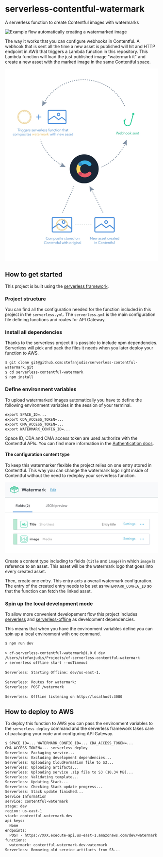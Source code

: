# serverless-contentful-watermark

A serverless function to create Contentful images with watermarks

![Example flow automatically creating a watermarked image](./example.gif)

The way it works that you can configure webhooks in Contentful. A webhook that is sent all the time a new asset is published will hit and HTTP endpoint in AWS that triggers a Lambda function in this repository. This Lambda function will load the just published image "watermark it" and create a new asset with the marked image in the same Contentful space.

![Webhook diagram showing Webhook triggering a serverless function, creating a marked image and uploading back to Contentful](./webhook-flow.jpg)

## How to get started

This project is built using the [serverless framework](https://www.serverless.com).

### Project structure

You can find all the configuration needed for the function included in this project in the `serverless.yml`. The `serverless.yml` is the main configuration file defining functions and routes for API Gateway.

### Install all dependencies

Thanks to the serverless project it is possible to include npm dependencies. Serverless will pick and pack the files it needs when you later deploy your function to AWS.

```
$ git clone git@github.com:stefanjudis/serverless-contentful-watermark.git
$ cd serverless-contentful-watermark
$ npm install
```

### Define environment variables

To upload watermarked images automatically you have to define the following environment variables in the session of your terminal.

```
export SPACE_ID=...
export CDA_ACCESS_TOKEN=...
export CMA_ACCESS_TOKEN=...
export WATERMARK_CONFIG_ID=...
```

Space ID, CDA and CMA access token are used authorize with the Contentful APIs. You can find more information in the [Authentication docs](https://www.contentful.com/developers/docs/references/authentication/).

#### The configuration content type

To keep this watermarker flexible the project relies on one entry stored in Contentful. This way you can change the watermark logo right inside of Contentful without the need to redeploy your serverless function.

![Content type controlling the watermark generation](./watermark-type.jpg)

Create a content type including to fields (`title` and `image`) in which `image` is reference to an asset. This asset will be the watermark logo that goes into every created asset.

Then, create one entry. This entry acts a overall watermark configuration. The entry of the created entry needs to be set as `WATERMARK_CONFIG_ID` so that the function can fetch the linked asset.

### Spin up the local development mode

To allow more convenient developement flow this project includes [serverless](https://serverless.com/) and [serverless-offline](https://www.npmjs.com/package/serverless-offline) as development dependencies.

This means that when you have the environment variables define you can spin up a local environment with one command.

```
$ npm run dev

> cf-serverless-contentful-watermark@1.0.0 dev /Users/stefanjudis/Projects/cf-serverless-contentful-watermark
> serverless offline start --noTimeout

Serverless: Starting Offline: dev/us-east-1.

Serverless: Routes for watermark:
Serverless: POST /watermark

Serverless: Offline listening on http://localhost:3000
```

## How to deploy to AWS

To deploy this function to AWS you can pass the environment variables to the `serverless deploy` command and the serverless framework takes care of packaging your code and configuring API Gateway.

```
$ SPACE_ID=... WATERMARK_CONFIG_ID=... CDA_ACCESS_TOKEN=... CMA_ACCESS_TOKEN=... serverless deploy
Serverless: Packaging service...
Serverless: Excluding development dependencies...
Serverless: Uploading CloudFormation file to S3...
Serverless: Uploading artifacts...
Serverless: Uploading service .zip file to S3 (10.34 MB)...
Serverless: Validating template...
Serverless: Updating Stack...
Serverless: Checking Stack update progress...
Serverless: Stack update finished...
Service Information
service: contentful-watermark
stage: dev
region: us-east-1
stack: contentful-watermark-dev
api keys:
  None
endpoints:
  POST - https://XXX.execute-api.us-east-1.amazonaws.com/dev/watermark
functions:
  watermark: contentful-watermark-dev-watermark
Serverless: Removing old service artifacts from S3...
```
